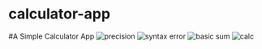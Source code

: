 # calculator-app
#A Simple Calculator App
![precision](https://user-images.githubusercontent.com/60463836/167301242-e299065b-5aa0-4117-8595-6bed9e30c448.PNG)
![syntax error](https://user-images.githubusercontent.com/60463836/167301250-971b2cba-cd00-4071-8770-449f8081ba4e.PNG)
![basic sum](https://user-images.githubusercontent.com/60463836/167301266-5ac3cde4-af90-47a6-8bcc-9d5c36d08495.PNG)
![calc](https://user-images.githubusercontent.com/60463836/167301270-6b925470-4a42-4f9e-9779-a3f3898fe5f1.PNG)
